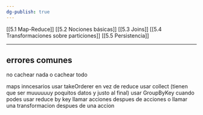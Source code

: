 ```yaml
---
dg-publish: true
---
```

[[5.1 Map-Reduce]]
[[5.2 Nociones básicas]]
[[5.3 Joins]]
[[5.4 Transformaciones sobre particiones]]
[[5.5 Persistencia]]

---- 

## errores comunes

no cachear nada o cachear todo

maps inncesarios
usar takeOrderer en vez de reduce
usar collect (tienen que ser muuuuuuy poquitos datos y justo al final)
usar GroupByKey cuando podes usar reduce by key
llamar acciones despues de acciones 
o llamar una transformacion despues de una accion